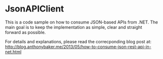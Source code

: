 JsonAPIClient
=============

This is a code sample on how to consume JSON-based APIs from .NET. The main goal is to keep the implementation as simple, clear and straight forward as possible.

For details and explanations, please read the correcponding blog post at: http://blog.anthonybaker.me/2013/05/how-to-consume-json-rest-api-in-net.html
